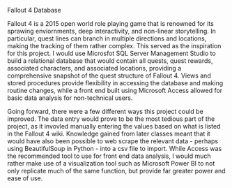 Fallout 4 Database

Fallout 4 is a 2015 open world role playing game that is renowned for its sprawing enviornments, deep interactivity, and non-linear storytelling. In particular, quest lines can branch in multiple directions and locations, making the tracking of them rather complex. This served as the inspiration for this project. I would use Microsfot SQL Server Management Studio to build a relational database that would contain all quests, quest rewards, associated characters, and associated locations, providing a comprehensive snapshot of the quest structure of Fallout 4. Views and stored procedures provide flexibility in accessing the database and making routine changes, while a front end built using Microsoft Access allowed for basic data analysis for non-technical users.

Going forward, there were a few different ways this project could be improved. The data entry would prove to be the most tedious part of the project, as it invovled manually entering the values based on what is listed in the Fallout 4 wiki. Knowledge gained from later classes meant that it would have also been possible to web scrape the relevant data - perhaps using BeautifulSoup in Python - into a csv file to import. While Access was the recommended tool to use for front end data analysis, I would much rather make use of a visualization tool such as Microsoft Power BI to not only replicate much of the same function, but provide far greater power and ease of use.
